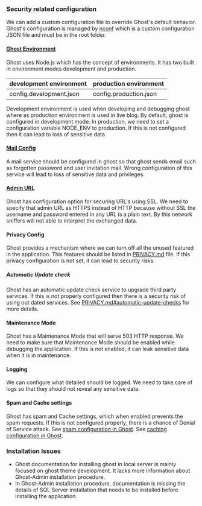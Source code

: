 

### Security related configuration

We can add a custom configuration file to override Ghost's default behavior. Ghost's configuration is managed by [nconf](https://github.com/indexzero/nconf) which is a custom configuration JSON file and must be in the root folder.

#### [Ghost Environment](https://docs.ghost.org/docs/config) 

Ghost uses Node.js which has the concept of environments. It has two built in environment modes development and production. 

development environment | production environment
---|---
config.development.json | config.production.json


Development environment is used when developing and debugging ghost where as production environment is used in live blog. By default, ghost is configured in development mode. In production, we need to set a configuration variable NODE_ENV to production. If this is not configured then it can lead to loss of sensitive data.

#### [Mail Config](https://docs.ghost.org/docs/mail-config)
A mail service should be configured in ghost so that ghost sends email such as forgotten password and user invitation mail. Wrong configuration of this service will lead to loss of sensitive data and privileges.

#### [Admin URL](https://docs.ghost.org/docs/cli-knowledge-base#section-ssl)
Ghost has configuration option for securing URL's using SSL. We need to specify that admin URL as HTTPS instead of HTTP because without SSL the username and password entered in any URL is a plain text. By this network sniffers will not able to interpret the exchanged data.

#### Privacy Config
Ghost provides a mechanism where we can turn off all the unused featured in the application. This features should be listed in [PRIVACY.md](https://github.com/TryGhost/Ghost/blob/master/PRIVACY.md) file. If this privacy configuration is not set, it can lead to security risks.

##### *Automatic Update check*
Ghost has an automatic update check service to upgrade third party services. If this is not properly configured then there is a security risk of using out dated services.
See [PRIVACY.md#automatic-update-checks](https://github.com/TryGhost/Ghost/blob/master/PRIVACY.md#automatic-update-checks) for more details.
#### Maintenance Mode
Ghost has a Maintenance Mode that will serve 503 HTTP response. We need to make sure that Maintenance Mode should be enabled while debugging the application. If this is not enabled, it can leak sensitive data when it is in maintenance.
#### Logging
We can configure what detailed should be logged. We need to take care of logs so that they should not reveal any sensitive data.
#### Spam and Cache settings
Ghost has spam and Cache settings, which when enabled prevents the spam requests. If this is not configured properly, there is a chance of Denial of Service attack. 
See [spam configuration in Ghost](https://github.com/TryGhost/Ghost/blob/master/core/server/config/defaults.json#L26).
See [caching configuration in Ghost](https://github.com/TryGhost/Ghost/blob/master/core/server/config/defaults.json#L57).

### Installation Issues
* Ghost documentation for installing ghost in local server is mainly focused on ghost theme development. It lacks more information about Ghost-Admin installation procedure.
* In Ghost-Admin installation procedure, documentation is missing the details of SQL Server installation that needs to be installed before installing the application.

